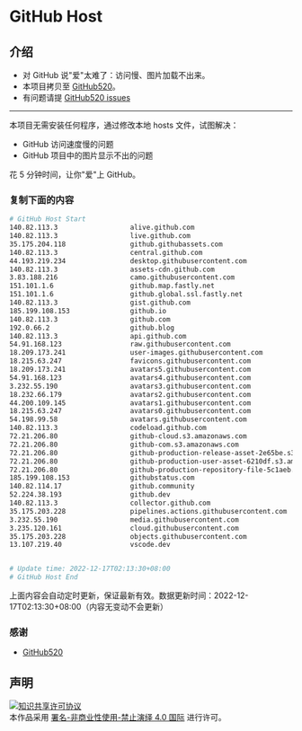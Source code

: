 # GitHub Host
## 介绍
- 对 GitHub 说"爱"太难了：访问慢、图片加载不出来。
- 本项目拷贝至 [GitHub520](https://github.com/521xueweihan/GitHub520)。
- 有问题请提 [GitHub520 issues](https://github.com/521xueweihan/GitHub520/issues/new)

---

本项目无需安装任何程序，通过修改本地 hosts 文件，试图解决：
- GitHub 访问速度慢的问题
- GitHub 项目中的图片显示不出的问题

花 5 分钟时间，让你"爱"上 GitHub。

### 复制下面的内容
```bash
# GitHub Host Start
140.82.113.3                  alive.github.com
140.82.113.3                  live.github.com
35.175.204.118                github.githubassets.com
140.82.113.3                  central.github.com
44.193.219.234                desktop.githubusercontent.com
140.82.113.3                  assets-cdn.github.com
3.83.188.216                  camo.githubusercontent.com
151.101.1.6                   github.map.fastly.net
151.101.1.6                   github.global.ssl.fastly.net
140.82.113.3                  gist.github.com
185.199.108.153               github.io
140.82.113.3                  github.com
192.0.66.2                    github.blog
140.82.113.3                  api.github.com
54.91.168.123                 raw.githubusercontent.com
18.209.173.241                user-images.githubusercontent.com
18.215.63.247                 favicons.githubusercontent.com
18.209.173.241                avatars5.githubusercontent.com
54.91.168.123                 avatars4.githubusercontent.com
3.232.55.190                  avatars3.githubusercontent.com
18.232.66.179                 avatars2.githubusercontent.com
44.200.109.145                avatars1.githubusercontent.com
18.215.63.247                 avatars0.githubusercontent.com
54.198.99.58                  avatars.githubusercontent.com
140.82.113.3                  codeload.github.com
72.21.206.80                  github-cloud.s3.amazonaws.com
72.21.206.80                  github-com.s3.amazonaws.com
72.21.206.80                  github-production-release-asset-2e65be.s3.amazonaws.com
72.21.206.80                  github-production-user-asset-6210df.s3.amazonaws.com
72.21.206.80                  github-production-repository-file-5c1aeb.s3.amazonaws.com
185.199.108.153               githubstatus.com
140.82.114.17                 github.community
52.224.38.193                 github.dev
140.82.113.3                  collector.github.com
35.175.203.228                pipelines.actions.githubusercontent.com
3.232.55.190                  media.githubusercontent.com
3.235.120.161                 cloud.githubusercontent.com
35.175.203.228                objects.githubusercontent.com
13.107.219.40                 vscode.dev


# Update time: 2022-12-17T02:13:30+08:00
# GitHub Host End

```
上面内容会自动定时更新，保证最新有效。数据更新时间：2022-12-17T02:13:30+08:00（内容无变动不会更新）

### 感谢

- [GitHub520](https://github.com/521xueweihan/GitHub520)

## 声明
<a rel="license" href="https://creativecommons.org/licenses/by-nc-nd/4.0/deed.zh"><img alt="知识共享许可协议" style="border-width: 0" src="https://licensebuttons.net/l/by-nc-nd/4.0/88x31.png"></a><br>本作品采用 <a rel="license" href="https://creativecommons.org/licenses/by-nc-nd/4.0/deed.zh">署名-非商业性使用-禁止演绎 4.0 国际</a> 进行许可。